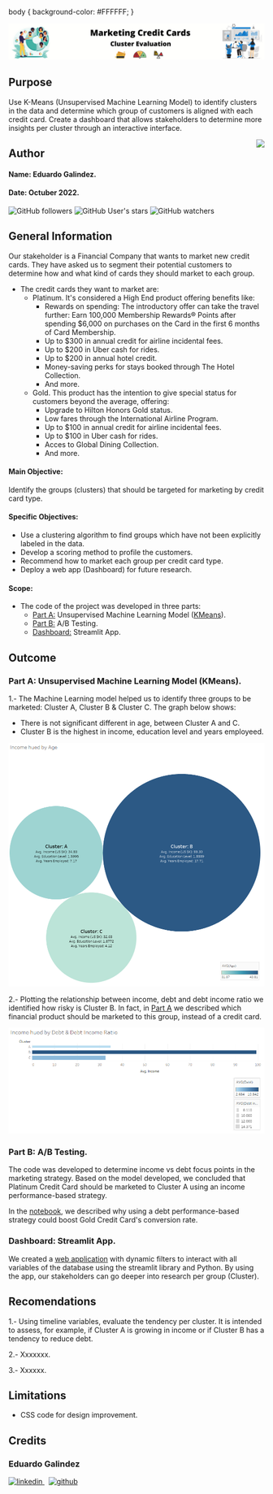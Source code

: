 body {
background-color: #FFFFFF;
}


![Banner](https://github.com/edleafvirtual/Project-4-How_to_Market_New_Cards/blob/main/Images/CreditCardBanner.png)

## Purpose
Use K-Means (Unsupervised Machine Learning Model) to identify clusters in the data and determine which group of customers is aligned with each credit card. Create a dashboard that allows stakeholders to determine more insights per cluster through an interactive interface.

<img src="https://raw.githubusercontent.com/matiassingers/awesome-readme/master/icon.png" align="right" />

## Author
#### Name: Eduardo Galindez.
#### Date: Octuber 2022.

<img alt="GitHub followers" src="https://img.shields.io/github/followers/edleafvirtual?style=social"> <img alt="GitHub User's stars" src="https://img.shields.io/github/stars/edleafvirtual?style=social"> <img alt="GitHub watchers" src="https://img.shields.io/github/watchers/edleafvirtual/sales_predictions2023?style=social">

## General Information

Our stakeholder is a Financial Company that wants to market new credit cards.  They have asked us to segment their potential customers to determine how and what kind of cards they should market to each group.
- The credit cards they want to market are:
  - Platinum. It's considered a High End product offering benefits like:
    - Rewards on spending: The introductory offer can take the travel further: Earn 100,000 Membership Rewards® Points after spending $6,000 on purchases on the Card in the first 6 months of Card Membership.
    - Up to $300 in annual credit for airline incidental fees.
    - Up to $200 in Uber cash for rides.
    - Up to $200 in annual hotel credit.
    - Money-saving perks for stays booked through The Hotel Collection.
    - And more.
  - Gold. This product has the intention to give special status for customers beyond the average, offering:
    - Upgrade to Hilton Honors Gold status.
    - Low fares through the International Airline Program.
    - Up to $100 in annual credit for airline incidental fees.
    - Up to $100 in Uber cash for rides.
    - Acces to Global Dining Collection.
    - And more.

#### Main Objective:
Identify the groups (clusters) that should be targeted for marketing by credit card type.

#### Specific Objectives:
- Use a clustering algorithm to find groups which have not been explicitly labeled in the data.
- Develop a scoring method to profile the customers.
- Recommend how to market each group per credit card type.
- Deploy a web app (Dashboard) for future research.

#### Scope:
- The code of the project was developed in three parts:
   - [Part A:](https://github.com/edleafvirtual/Project-4-How_to_Market_New_Cards/blob/main/Part_A_KMeans.ipynb) Unsupervised Machine Learning Model ([KMeans](https://scikit-learn.org/stable/modules/generated/sklearn.cluster.KMeans.html)).
   - [Part B:](https://github.com/edleafvirtual/Project-4-How_to_Market_New_Cards/blob/main/Part_B_AB_Testing.ipynb) A/B Testing.
   - [Dashboard:](https://github.com/edleafvirtual/Project-4-How_to_Market_New_Cards/blob/main/app.py) Streamlit App.


## Outcome
### Part A: Unsupervised Machine Learning Model (KMeans).
1.- The Machine Learning model helped us to identify three groups to be marketed: Cluster A, Cluster B & Cluster C. The graph below shows:
  - There is not significant different in age, between Cluster A and C.
  - Cluster B is the highest in income, education level and years employeed.

![KPI 1](https://github.com/edleafvirtual/Project-4-How_to_Market_New_Cards/blob/main/Images/KPI%20-%20Income%20hued%20by%20Age.png)

2.- Plotting the relationship between income, debt and debt income ratio we identified how risky is Cluster B. In fact, in [Part A](https://github.com/edleafvirtual/Project-4-How_to_Market_New_Cards/blob/main/Part_A_KMeans.ipynb) we described which financial product should be marketed to this group, instead of a credit card.

![KPI 2](https://github.com/edleafvirtual/Project-4-How_to_Market_New_Cards/blob/main/Images/KPI%20-%20Income%20hued%20by%20Debt%20%26%20Debt%20Income%20Ratio.png)


### Part B: A/B Testing.
The code was developed to determine income vs debt focus points in the marketing strategy. Based on the model developed, we concluded that Platinum Credit Card should be marketed to Cluster A using an income performance-based strategy.

In the [notebook](https://github.com/edleafvirtual/Project-4-How_to_Market_New_Cards/blob/main/Part_B_AB_Testing.ipynb), we described why using a debt performance-based strategy could boost Gold Credit Card's conversion rate.


### Dashboard: Streamlit App.
We created a [web application](https://edleafvirtualproject4.streamlitapp.com/) with dynamic filters to interact with all variables of the database using the streamlit library and Python. By using the app, our stakeholders can go deeper into research per group (Cluster).


## Recomendations
1.- Using timeline variables, evaluate the tendency per cluster. It is intended to assess, for example, if Cluster A is growing in income or if Cluster B has a tendency to reduce debt.

2.- Xxxxxxx. 

3.- Xxxxxx.

## Limitations
- CSS code for design improvement.


## Credits
### Eduardo Galindez
<p>
  <a href="https://www.linkedin.com/in/eduardogalindez/" rel="nofollow noreferrer">
    <img src="https://img.shields.io/badge/LinkedIn-0077B5?style=for-the-badge&logo=linkedin&logoColor=white" alt="linkedin">
  </a> &nbsp; 
  <a href="https://github.com/edleafvirtual" rel="nofollow noreferrer">
    <img src="https://img.shields.io/badge/GitHub-100000?style=for-the-badge&logo=github&logoColor=white" alt="github">
  </a>
</p>
